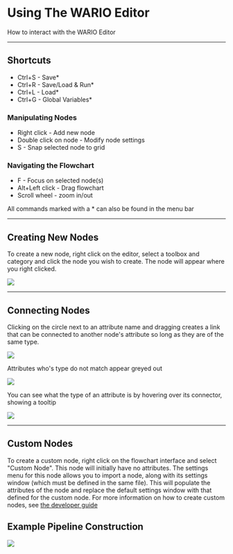 # Using The WARIO Editor
How to interact with the WARIO Editor

---

## Shortcuts
* Ctrl+S - Save*
* Ctrl+R - Save/Load & Run*
* Ctrl+L - Load*
* Ctrl+G - Global Variables*

### Manipulating Nodes

* Right click - Add new node
* Double click on node - Modify node settings
* S - Snap selected node to grid

### Navigating the Flowchart

* F - Focus on selected node(s)
* Alt+Left click - Drag flowchart
* Scroll wheel - zoom in/out

All commands marked with a \* can also be found in the menu bar

---

## Creating New Nodes

To create a new node, right click on the editor, select a toolbox and category and click the node you wish to create. The node will appear where you right clicked.

![](../Images/createNewNode.gif)

---

## Connecting Nodes

Clicking on the circle next to an attribute name and dragging creates a link that can be connected to another node's attribute so long as they are of the same type.

![](../Images/createConnection.gif)

Attributes who's type do not match appear greyed out 

![](../Images/connectionGrey.gif)

You can see what the type of an attribute is by hovering over its connector, showing a tooltip

![](../Images/attribTooltip.gif)

---

## Custom Nodes
To create a custom node, right click on the flowchart interface and select "Custom Node". This node will initially have no attributes. The settings menu for this node allows you to import a node, along with its settings window (which must be defined in the same file). This will populate the attributes of the node and replace the default settings window with that defined for the custom node. For more information on how to create custom nodes, see [the developer guide](../developer/nodes.md)

## Example Pipeline Construction

![](../Images/EEGExample.gif)